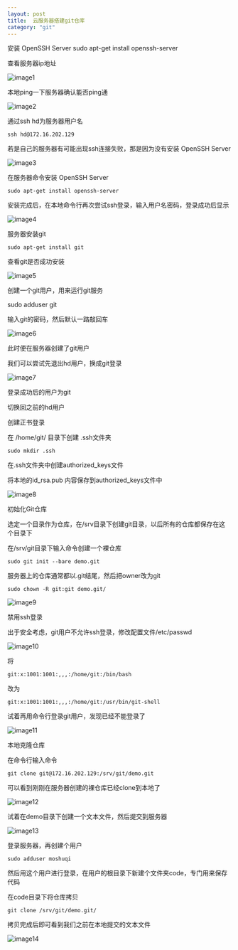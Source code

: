```yaml
---
layout: post
title:  云服务器搭建git仓库
category: "git"
---
```


安装 OpenSSH Server
sudo apt-get install openssh-server

查看服务器ip地址

![image1](/images/posts/CreateGit/1.jpg)

本地ping一下服务器确认能否ping通

![image2](/images/posts/CreateGit/2.jpg)

通过ssh hd为服务器用户名

	ssh hd@172.16.202.129
	
若是自己的服务器有可能出现ssh连接失败，那是因为没有安装 OpenSSH Server 	
	
![image3](/images/posts/CreateGit/3.jpg)

在服务器命令安装 OpenSSH Server

	sudo apt-get install openssh-server
	
安装完成后，在本地命令行再次尝试ssh登录，输入用户名密码，登录成功后显示

![image4](/images/posts/CreateGit/4.jpg)

服务器安装git

	sudo apt-get install git

查看git是否成功安装

![image5](/images/posts/CreateGit/5.jpg)

创建一个git用户，用来运行git服务

sudo adduser git

输入git的密码，然后默认一路敲回车

![image6](/images/posts/CreateGit/6.jpg)

此时便在服务器创建了git用户

我们可以尝试先退出hd用户，换成git登录

![image7](/images/posts/CreateGit/7.jpg)

登录成功后的用户为git

切换回之前的hd用户

创建正书登录

在 /home/git/ 目录下创建 .ssh文件夹
	
	sudo mkdir .ssh
	
在.ssh文件夹中创建authorized_keys文件

将本地的id_rsa.pub 内容保存到authorized_keys文件中

![image8](/images/posts/CreateGit/8.jpg)

初始化Git仓库

选定一个目录作为仓库，在/srv目录下创建git目录，以后所有的仓库都保存在这个目录下


在/srv/git目录下输入命令创建一个裸仓库

	sudo git init --bare demo.git

服务器上的仓库通常都以.git结尾，然后把owner改为git

	sudo chown -R git:git demo.git/
	
![image9](/images/posts/CreateGit/9.jpg)	


禁用ssh登录

出于安全考虑，git用户不允许ssh登录，修改配置文件/etc/passwd

![image10](/images/posts/CreateGit/10.jpg)

将

	git:x:1001:1001:,,,:/home/git:/bin/bash
	
改为

	git:x:1001:1001:,,,:/home/git:/usr/bin/git-shell
	
试着再用命令行登录git用户，发现已经不能登录了

![image11](/images/posts/CreateGit/11.jpg)

本地克隆仓库

在命令行输入命令

	git clone git@172.16.202.129:/srv/git/demo.git

可以看到刚刚在服务器创建的裸仓库已经clone到本地了

![image12](/images/posts/CreateGit/12.jpg)

试着在demo目录下创建一个文本文件，然后提交到服务器

![image13](/images/posts/CreateGit/13.jpg)


登录服务器，再创建个用户

	sudo adduser moshuqi
	
然后用这个用户进行登录，在用户的根目录下新建个文件夹code，专门用来保存代码

在code目录下将仓库拷贝

	git clone /srv/git/demo.git/
	
拷贝完成后即可看到我们之前在本地提交的文本文件

![image14](/images/posts/CreateGit/14.jpg)